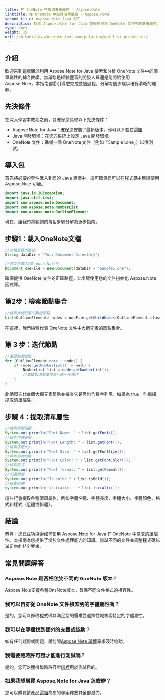 ```yaml
---
title: 在 OneNote 中取得清單屬性 - Aspose.Note
linktitle: 在 OneNote 中取得清單屬性 - Aspose.Note
second_title: Aspose.Note Java API
description: 探索 Aspose.Note for Java 並輕鬆檢索 OneNote 文件中的清單屬性。使用這個強大的 Java 庫增強您的文件處理能力。
type: docs
weight: 19
url: /zh-hant/java/onenote-text-manipulation/get-list-properties/
---
```

## 介紹
歡迎來到這個關於利用 Aspose.Note for Java 檢索和分析 OneNote 文件中的清單屬性的綜合教學。無論您是經驗豐富的開發人員還是剛開始使用 Aspose.Note，本指南都將引導您完成整個過程，分解每個步驟以確保清晰的理解。
## 先決條件
在深入學習本教程之前，請確保您具備以下先決條件：
-  Aspose.Note for Java：確保您安裝了最新版本。你可以下載它[這裡](https://releases.aspose.com/note/java/).
- Java 開發環境：在您的系統上設定 Java 開發環境。
- OneNote 文件：準備一個 OneNote 文件（例如「Sample1.one」）以供測試。
## 導入包
首先將必要的套件匯入到您的 Java 專案中。這可確保您可以在程式碼中無縫使用 Aspose.Note 功能。
```java
import java.io.IOException;
import java.util.List;
import com.aspose.note.Document;
import com.aspose.note.NumberList;
import com.aspose.note.OutlineElement;
```

現在，讓我們將範例的每個步驟分解為逐步指南。

## 步驟1：載入OneNote文檔

```java
//文檔目錄的路徑。
String dataDir = "Your Document Directory";

//將文件載入到Aspose.Note中
Document oneFile = new Document(dataDir + "Sample1.one");
```

確保提供 OneNote 文件的正確路徑。此步驟使用您的文件初始化 Aspose.Note 函式庫。

## 第2步：檢索節點集合

```java
//檢索大綱元素的集合節點
List<OutlineElement> nodes = oneFile.getChildNodes(OutlineElement.class);
```

在這裡，我們檢索代表 OneNote 文件中大綱元素的節點集合。

## 第 3 步：迭代節點

```java
//遍歷每個節點
for (OutlineElement node : nodes) {
    if (node.getNumberList() != null) {
        NumberList list = node.getNumberList();
        //繼續對清單屬性進行進一步操作
    }
}
```

此循環迭代每個大綱元素節點並檢查它是否包含數字列表。如果為 true，則繼續提取清單屬性。

## 步驟 4：提取清單屬性

```java
//檢索字體名稱
System.out.println("Font Name: " + list.getFont());
//檢索字體長度
System.out.println("Font Length: " + list.getFont());
//檢索字體大小
System.out.println("Font Size: " + list.getFontSize());
//檢索字體顏色
System.out.println("Font Color: " + list.getFontColor());
//檢索格式
System.out.println("Font format: " + list.getFormat());
//勾選粗體
System.out.println("Is bold: " + list.isBold());
//檢查斜體
System.out.println("Is italic: " + list.isItalic());
```

這些行會提取各種清單屬性，例如字體名稱、字體長度、字體大小、字體顏色、格式和樣式（粗體或斜體）。

## 結論
恭喜！您已成功探索如何使用 Aspose.Note for Java 在 OneNote 中擷取清單屬性。本指南為您提供了增強文件處理能力的知識。嘗試不同的文件並調整程式碼以滿足您的特定要求。
## 常見問題解答
### Aspose.Note 是否相容於不同的 OneNote 版本？
Aspose.Note支援各種OneNote版本，確保不同文件格式的相容性。
### 我可以自訂從 OneNote 文件檢索到的字體屬性嗎？
是的，您可以修改程式碼以滿足您的需求並選擇性地檢索特定的字體屬性。
### 我可以在哪裡找到額外的支援或協助？
如有任何疑問或問題，請訪問[Aspose.Note 論壇](https://forum.aspose.com/c/note/28)尋求及時協助。
### 我需要臨時許可證才能進行測試嗎？
是的，您可以獲得臨時許可證[這裡](https://purchase.aspose.com/temporary-license/)用於測試目的。
### 如果我想購買 Aspose.Note for Java 怎麼辦？
您可以購買該產品[這裡](https://purchase.aspose.com/buy)為您的專案釋放其全部潛力。